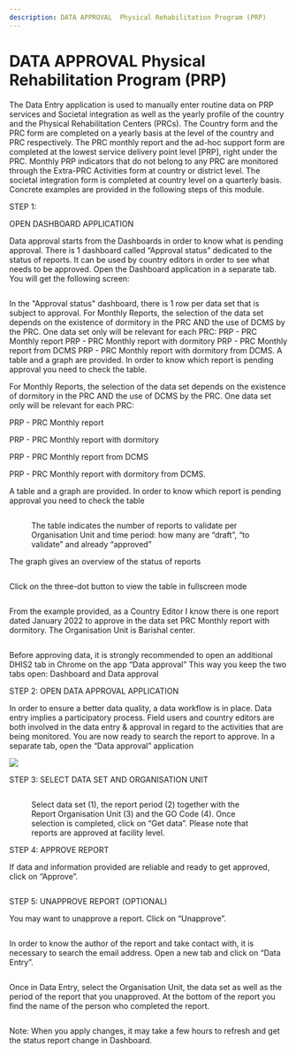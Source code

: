 ```yaml
---
description: DATA APPROVAL  Physical Rehabilitation Program (PRP)
---
```


# DATA APPROVAL  Physical Rehabilitation  Program (PRP)

The Data Entry application is used to manually enter routine data on PRP services and Societal integration as well as the yearly profile of the country and the Physical Rehabilitation Centers (PRCs). The Country form and the PRC form are completed on a yearly basis at the level of the country and PRC respectively. The PRC monthly report and the ad-hoc support form are completed at the lowest service delivery point level \[PRP], right under the PRC. Monthly PRP indicators that do not belong to any PRC are monitored through the Extra-PRC Activities form at country or district level. The societal integration form is completed at country level on a quarterly basis. Concrete examples are provided in the following steps of this module.



STEP 1:&#x20;

OPEN DASHBOARD APPLICATION&#x20;

Data approval starts from the Dashboards in order to know what is pending approval. There is 1 dashboard called “Approval status” dedicated to the status of reports. It can be used by country editors in order to see what needs to be approved. Open the Dashboard application in a separate tab. You will get the following screen:

<figure><img src="../../.gitbook/assets/image (1).png" alt=""><figcaption></figcaption></figure>

In the "Approval status" dashboard, there is 1 row per data set that is subject to approval. For Monthly Reports, the selection of the data set depends on the existence of dormitory in the PRC AND the use of DCMS by the PRC. One data set only will be relevant for each PRC: PRP - PRC Monthly report PRP - PRC Monthly report with dormitory PRP - PRC Monthly report from DCMS PRP - PRC Monthly report with dormitory from DCMS. A table and a graph are provided. In order to know which report is pending approval you need to check the table.



For Monthly Reports, the selection of the data set depends on the existence of dormitory in the PRC AND the use of DCMS by the PRC. One data set only will be relevant for each PRC:

PRP - PRC Monthly report&#x20;

PRP - PRC Monthly report with dormitory&#x20;

PRP - PRC Monthly report from DCMS&#x20;

PRP - PRC Monthly report with dormitory from DCMS.

A table and a graph are provided. In order to know which report is pending approval you need to check the table

<figure><img src="../../.gitbook/assets/image (2).png" alt=""><figcaption><p>The table indicates the number of reports to validate per Organisation Unit and time period: how many are “draft”, “to validate” and already “approved”</p></figcaption></figure>

The graph gives an overview of the status of reports

<figure><img src="../../.gitbook/assets/image (3).png" alt=""><figcaption></figcaption></figure>

Click on the three-dot button to view the table in fullscreen mode



<figure><img src="../../.gitbook/assets/image (4).png" alt=""><figcaption></figcaption></figure>

From the example provided, as a Country Editor I know there is one report dated January 2022 to approve in the data set PRC Monthly report with dormitory. The Organisation Unit is Barishal center.

<figure><img src="../../.gitbook/assets/image (5).png" alt=""><figcaption></figcaption></figure>

Before approving data, it is strongly recommended to open an additional DHIS2 tab in Chrome on the app “Data approval” This way you keep the two tabs open: Dashboard and Data approval



STEP 2: OPEN DATA APPROVAL APPLICATION

In order to ensure a better data quality, a data workflow is in place. Data entry implies a participatory process. Field users and country editors are both involved in the data entry & approval in regard to the activities that are being monitored. You are now ready to search the report to approve. In a separate tab, open the “Data approval” application

![](<../../.gitbook/assets/image (42) (1).png>)

STEP 3: SELECT DATA SET AND ORGANISATION UNIT

<figure><img src="../../.gitbook/assets/image (6).png" alt=""><figcaption><p>Select data set (1), the report period (2) together with the Report Organisation Unit (3) and the GO Code (4). Once selection is completed, click on “Get data”. Please note that reports are approved at facility level.</p></figcaption></figure>

STEP 4: APPROVE REPORT

If data and information provided are reliable and ready to get approved, click on “Approve”.

<figure><img src="../../.gitbook/assets/image (7).png" alt=""><figcaption></figcaption></figure>

STEP 5: UNAPPROVE REPORT (OPTIONAL)

You may want to unapprove a report. Click on “Unapprove”.

<figure><img src="../../.gitbook/assets/image (8).png" alt=""><figcaption></figcaption></figure>



In order to know the author of the report and take contact with, it is necessary to search the email address. Open a new tab and click on “Data Entry”.

<figure><img src="../../.gitbook/assets/image (9).png" alt=""><figcaption></figcaption></figure>

Once in Data Entry, select the Organisation Unit, the data set as well as the period of the report that you unapproved. At the bottom of the report you find the name of the person who completed the report.

<figure><img src="../../.gitbook/assets/image (10).png" alt=""><figcaption></figcaption></figure>

Note: When you apply changes, it may take a few hours to refresh and get the status report change in Dashboard.
